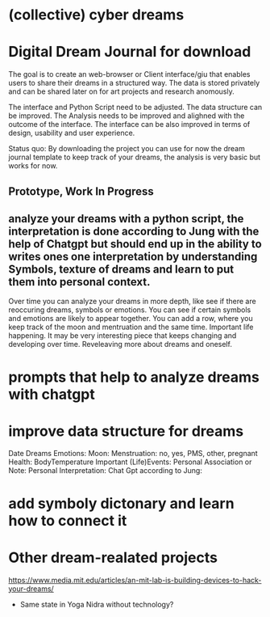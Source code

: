 # (collective) cyber dreams
# Digital Dream Journal for download

The goal is to create an web-browser or Client interface/giu that enables users to share their dreams in a structured way. The data is stored privately and can be shared later on for art projects and research anomously. 

The interface and Python Script need to be adjusted. The data structure can be improved. The Analysis needs to be improved and alighned with the outcome of the interface. The interface can be also improved in terms of design, usability and user experience. 

Status quo: By downloading the project you can use for now the dream journal template to keep track of your dreams, the analysis is very basic but works for now.

## Prototype, Work In Progress

## analyze your dreams with a python script, the interpretation is done according to Jung with the help of Chatgpt but should end up in the ability to writes ones one interpretation by understanding Symbols, texture of dreams and learn to put them into personal context.

Over time you can analyze your dreams in more depth, like see if there are reoccuring dreams, symbols or emotions. You can see if certain symbols and emotions are likely to appear together. You can add a row, where you keep track of the moon and mentruation and the same time. Important life happening. It may be very interesting piece that keeps changing and developing over time. Reveleaving more about dreams and oneself.

# prompts that help to analyze dreams with chatgpt

# improve data structure for dreams
Date
Dreams
Emotions: 
Moon: 
Menstruation: no, yes, PMS, other, pregnant
Health:
BodyTemperature
Important (Life)Events:
Personal Association or Note:
Personal Interpretation:
Chat Gpt according to Jung:

# add symboly dictonary and learn how to connect it

# Other dream-realated projects

https://www.media.mit.edu/articles/an-mit-lab-is-building-devices-to-hack-your-dreams/
* Same state in Yoga Nidra without technology?
